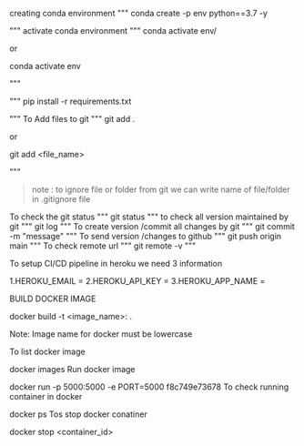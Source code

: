 creating conda environment
"""
conda create -p env python==3.7 -y

"""
activate conda environment
"""
conda activate env/

or

conda activate env

"""

"""
pip install -r requirements.txt

"""
To Add files to git
"""
git add .

or 

git add <file_name>

"""
> note : to ignore file or folder from git we can write name of file/folder in .gitignore file

To check the git status
"""
git status
"""
to check all version maintained by git
"""
git log
"""
To create version /commit all changes by git
"""
git commit -m "message"
"""
To send version /changes to github
"""
git push origin main
"""
To check remote url
"""
git remote -v
"""

To setup CI/CD pipeline in heroku we need 3 information

1.HEROKU_EMAIL = 
2.HEROKU_API_KEY = 
3.HEROKU_APP_NAME = 

BUILD DOCKER IMAGE

docker build -t <image_name>:<tagname> .

Note: Image name for docker must be lowercase

To list docker image

docker images
Run docker image

docker run -p 5000:5000 -e PORT=5000 f8c749e73678
To check running container in docker

docker ps
Tos stop docker conatiner

docker stop <container_id>